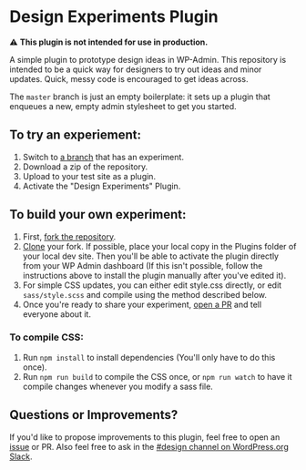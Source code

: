 # Design Experiments Plugin

⚠️ **This plugin is not intended for use in production.**

A simple plugin to prototype design ideas in WP-Admin. This repository is intended to be a quick way for designers to try out ideas and minor updates. Quick, messy code is encouraged to get ideas across.

The `master` branch is just an empty boilerplate: it sets up a plugin that enqueues a new, empty admin stylesheet to get you started. 

## To try an experiement: 

1. Switch to [a branch](https://github.com/wordpress/design-experiments/branches) that has an experiment.
2. Download a zip of the repository.
3. Upload to your test site as a plugin.
4. Activate the "Design Experiments" Plugin.

## To build your own experiment:

1. First, [fork the repository](https://help.github.com/en/articles/fork-a-repo). 
2. [Clone](https://help.github.com/en/articles/cloning-a-repository) your fork. If possible, place your local copy in the Plugins folder of your local dev site. Then you'll be able to activate the plugin directly from your WP Admin dashboard (If this isn't possible, follow the instructions above to install the plugin manually after you've edited it).
3. For simple CSS updates, you can either edit style.css directly, or edit `sass/style.scss` and compile using the method described below. 
4. Once you're ready to share your experiment, [open a PR](https://help.github.com/en/articles/creating-a-pull-request) and tell everyone about it. 

### To compile CSS:

1. Run `npm install` to install dependencies (You'll only have to do this once).
2. Run `npm run build` to compile the CSS once, or `npm run watch` to have it compile changes whenever you modify a sass file. 

## Questions or Improvements?

If you'd like to propose improvements to this plugin, feel free to open an [issue](https://github.com/WordPress/design-experiments/issues) or PR. Also feel free to ask in the [#design channel on WordPress.org Slack](http://wordpress.slack.com/messages/design/). 

